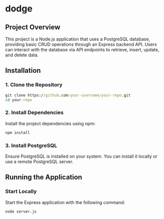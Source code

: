 # dodge
## Project Overview
This project is a Node.js application that uses a PostgreSQL database, providing basic CRUD operations through an Express backend API. Users can interact with the database via API endpoints to retrieve, insert, update, and delete data.
## Installation
### 1. Clone the Repository
```cmd
git clone https://github.com/your-username/your-repo.git
cd your-repo
```
### 2. Install Dependencies
Install the project dependencies using npm:
```bash
npm install
```
### 3. Install PostgreSQL
Ensure PostgreSQL is installed on your system. You can install it locally or use a remote PostgreSQL server.

## Running the Application
### Start Locally
Start the Express application with the following command:
```bash
node server.js
```
